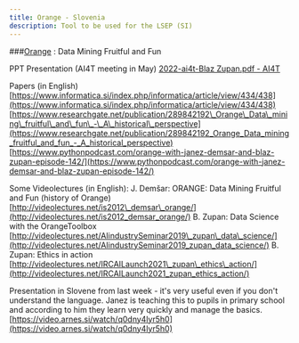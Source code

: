 ```yaml
---
title: Orange - Slovenia
description: Tool to be used for the LSEP (SI)
---
```




###[Orange](https://orangedatamining.com/) : Data Mining
Fruitful and Fun

PPT Presentation (AI4T meeting in May)
[2022-ai4t-Blaz Zupan.pdf - AI4T](https://3.basecamp.com/3727392/buckets/22492437/uploads/4966762142)

Papers (in English)
[https://www.informatica.si/index.php/informatica/article/view/434/438](https://www.informatica.si/index.php/informatica/article/view/434/438)
[https://www.researchgate.net/publication/289842192\_Orange\_Data\_mining\_fruitful\_and\_fun\_-\_A\_historical\_perspective](https://www.researchgate.net/publication/289842192_Orange_Data_mining_fruitful_and_fun_-_A_historical_perspective)
[https://www.pythonpodcast.com/orange-with-janez-demsar-and-blaz-zupan-episode-142/](https://www.pythonpodcast.com/orange-with-janez-demsar-and-blaz-zupan-episode-142/)

Some Videolectures (in English):
J. Demšar: ORANGE: Data Mining Fruitful and Fun (history of Orange)
[http://videolectures.net/is2012\_demsar\_orange/](http://videolectures.net/is2012_demsar_orange/)
B. Zupan: Data Science with the OrangeToolbox
[http://videolectures.net/AIindustrySeminar2019\_zupan\_data\_science/](http://videolectures.net/AIindustrySeminar2019_zupan_data_science/)
B. Zupan: Ethics in action
[http://videolectures.net/IRCAILaunch2021\_zupan\_ethics\_action/](http://videolectures.net/IRCAILaunch2021_zupan_ethics_action/)

Presentation in Slovene from last week - it's very useful even if you don't understand the language. Janez is teaching this to pupils in primary school and according to him they learn very quickly and manage the basics.
[https://video.arnes.si/watch/q0dny4lyr5h0](https://video.arnes.si/watch/q0dny4lyr5h0)
